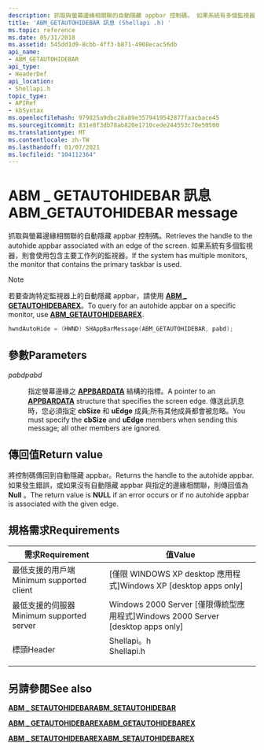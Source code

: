 ```yaml
---
description: 抓取與螢幕邊緣相關聯的自動隱藏 appbar 控制碼。 如果系統有多個監視器，則會使用包含主要工作列的監視器。
title: 'ABM_GETAUTOHIDEBAR 訊息 (Shellapi .h) '
ms.topic: reference
ms.date: 05/31/2018
ms.assetid: 545dd1d9-8cbb-4ff3-b871-4908ecac56db
api_name:
- ABM_GETAUTOHIDEBAR
api_type:
- HeaderDef
api_location:
- Shellapi.h
topic_type:
- APIRef
- kbSyntax
ms.openlocfilehash: 979825a9dbc28a89e3579419542877faacbace45
ms.sourcegitcommit: 831e8f3db78ab820e1710cede244553c70e50500
ms.translationtype: MT
ms.contentlocale: zh-TW
ms.lasthandoff: 01/07/2021
ms.locfileid: "104112364"
---
```

# <a name="abm_getautohidebar-message"></a><span data-ttu-id="8b808-104">ABM \_ GETAUTOHIDEBAR 訊息</span><span class="sxs-lookup"><span data-stu-id="8b808-104">ABM\_GETAUTOHIDEBAR message</span></span>

<span data-ttu-id="8b808-105">抓取與螢幕邊緣相關聯的自動隱藏 appbar 控制碼。</span><span class="sxs-lookup"><span data-stu-id="8b808-105">Retrieves the handle to the autohide appbar associated with an edge of the screen.</span></span> <span data-ttu-id="8b808-106">如果系統有多個監視器，則會使用包含主要工作列的監視器。</span><span class="sxs-lookup"><span data-stu-id="8b808-106">If the system has multiple monitors, the monitor that contains the primary taskbar is used.</span></span>

> [!Note]  
> <span data-ttu-id="8b808-107">若要查詢特定監視器上的自動隱藏 appbar，請使用 [**ABM \_ GETAUTOHIDEBAREX**](abm-getautohidebarex.md)。</span><span class="sxs-lookup"><span data-stu-id="8b808-107">To query for an autohide appbar on a specific monitor, use [**ABM\_GETAUTOHIDEBAREX**](abm-getautohidebarex.md).</span></span>

 


```C++
hwndAutoHide = (HWND) SHAppBarMessage(ABM_GETAUTOHIDEBAR, pabd);
```



## <a name="parameters"></a><span data-ttu-id="8b808-108">參數</span><span class="sxs-lookup"><span data-stu-id="8b808-108">Parameters</span></span>

<dl> <dt>

<span data-ttu-id="8b808-109">*pabd*</span><span class="sxs-lookup"><span data-stu-id="8b808-109">*pabd*</span></span> 
</dt> <dd>

<span data-ttu-id="8b808-110">指定螢幕邊緣之 [**APPBARDATA**](/windows/desktop/api/Shellapi/ns-shellapi-appbardata) 結構的指標。</span><span class="sxs-lookup"><span data-stu-id="8b808-110">A pointer to an [**APPBARDATA**](/windows/desktop/api/Shellapi/ns-shellapi-appbardata) structure that specifies the screen edge.</span></span> <span data-ttu-id="8b808-111">傳送此訊息時，您必須指定 **cbSize** 和 **uEdge** 成員;所有其他成員都會被忽略。</span><span class="sxs-lookup"><span data-stu-id="8b808-111">You must specify the **cbSize** and **uEdge** members when sending this message; all other members are ignored.</span></span>

</dd> </dl>

## <a name="return-value"></a><span data-ttu-id="8b808-112">傳回值</span><span class="sxs-lookup"><span data-stu-id="8b808-112">Return value</span></span>

<span data-ttu-id="8b808-113">將控制碼傳回到自動隱藏 appbar。</span><span class="sxs-lookup"><span data-stu-id="8b808-113">Returns the handle to the autohide appbar.</span></span> <span data-ttu-id="8b808-114">如果發生錯誤，或如果沒有自動隱藏 appbar 與指定的邊緣相關聯，則傳回值為 **Null** 。</span><span class="sxs-lookup"><span data-stu-id="8b808-114">The return value is **NULL** if an error occurs or if no autohide appbar is associated with the given edge.</span></span>

## <a name="requirements"></a><span data-ttu-id="8b808-115">規格需求</span><span class="sxs-lookup"><span data-stu-id="8b808-115">Requirements</span></span>



| <span data-ttu-id="8b808-116">需求</span><span class="sxs-lookup"><span data-stu-id="8b808-116">Requirement</span></span> | <span data-ttu-id="8b808-117">值</span><span class="sxs-lookup"><span data-stu-id="8b808-117">Value</span></span> |
|-------------------------------------|---------------------------------------------------------------------------------------|
| <span data-ttu-id="8b808-118">最低支援的用戶端</span><span class="sxs-lookup"><span data-stu-id="8b808-118">Minimum supported client</span></span><br/> | <span data-ttu-id="8b808-119">\[僅限 WINDOWS XP desktop 應用程式\]</span><span class="sxs-lookup"><span data-stu-id="8b808-119">Windows XP \[desktop apps only\]</span></span><br/>                                           |
| <span data-ttu-id="8b808-120">最低支援的伺服器</span><span class="sxs-lookup"><span data-stu-id="8b808-120">Minimum supported server</span></span><br/> | <span data-ttu-id="8b808-121">Windows 2000 Server \[僅限傳統型應用程式\]</span><span class="sxs-lookup"><span data-stu-id="8b808-121">Windows 2000 Server \[desktop apps only\]</span></span><br/>                                  |
| <span data-ttu-id="8b808-122">標頭</span><span class="sxs-lookup"><span data-stu-id="8b808-122">Header</span></span><br/>                   | <dl> <span data-ttu-id="8b808-123"><dt>Shellapi。h</dt></span><span class="sxs-lookup"><span data-stu-id="8b808-123"><dt>Shellapi.h</dt></span></span> </dl> |



## <a name="see-also"></a><span data-ttu-id="8b808-124">另請參閱</span><span class="sxs-lookup"><span data-stu-id="8b808-124">See also</span></span>

<dl> <dt>

[<span data-ttu-id="8b808-125">**ABM \_ SETAUTOHIDEBAR**</span><span class="sxs-lookup"><span data-stu-id="8b808-125">**ABM\_SETAUTOHIDEBAR**</span></span>](abm-setautohidebar.md)
</dt> <dt>

[<span data-ttu-id="8b808-126">**ABM \_ GETAUTOHIDEBAREX**</span><span class="sxs-lookup"><span data-stu-id="8b808-126">**ABM\_GETAUTOHIDEBAREX**</span></span>](abm-getautohidebarex.md)
</dt> <dt>

[<span data-ttu-id="8b808-127">**ABM \_ SETAUTOHIDEBAREX**</span><span class="sxs-lookup"><span data-stu-id="8b808-127">**ABM\_SETAUTOHIDEBAREX**</span></span>](abm-setautohidebarex.md)
</dt> </dl>

 

 




